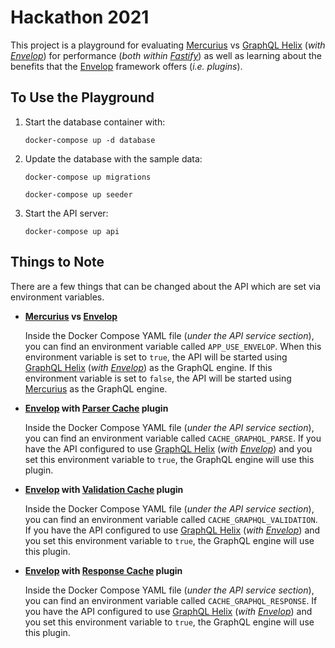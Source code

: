 # Hackathon 2021

This project is a playground for evaluating [Mercurius](https://mercurius.dev/) vs [GraphQL Helix](https://github.com/contrawork/graphql-helix#readme) (_with [Envelop](https://www.envelop.dev/)_) for performance (_both within [Fastify](https://www.fastify.io/)_) as well as learning about the benefits that the [Envelop](https://www.envelop.dev/) framework offers (_i.e. plugins_).

## To Use the Playground

1.  Start the database container with:
    ```
    docker-compose up -d database
    ```

1.  Update the database with the sample data:
    ```
    docker-compose up migrations
    ```
    ```
    docker-compose up seeder
    ```

1.  Start the API server:
    ```
    docker-compose up api
    ```

## Things to Note

There are a few things that can be changed about the API which are set via environment variables.

*   **[Mercurius](https://mercurius.dev/) vs [Envelop](https://www.envelop.dev/)**

    Inside the Docker Compose YAML file (_under the API service section_), you can find an environment variable called `APP_USE_ENVELOP`.  When this environment variable is set to `true`, the API will be started using [GraphQL Helix](https://github.com/contrawork/graphql-helix#readme) (_with [Envelop](https://www.envelop.dev/)_) as the GraphQL engine.  If this environment variable is set to `false`, the API will be started using [Mercurius](https://mercurius.dev/) as the GraphQL engine.

*   **[Envelop](https://www.envelop.dev/) with [Parser Cache](https://www.envelop.dev/plugins/use-parser-cache) plugin**

    Inside the Docker Compose YAML file (_under the API service section_), you can find an environment variable called `CACHE_GRAPHQL_PARSE`. If you have the API configured to use [GraphQL Helix](https://github.com/contrawork/graphql-helix#readme) (_with [Envelop](https://www.envelop.dev/)_) and you set this environment variable to `true`, the GraphQL engine will use this plugin.

*   **[Envelop](https://www.envelop.dev/) with [Validation Cache](https://www.envelop.dev/plugins/use-validation-cache) plugin**

    Inside the Docker Compose YAML file (_under the API service section_), you can find an environment variable called `CACHE_GRAPHQL_VALIDATION`. If you have the API configured to use [GraphQL Helix](https://github.com/contrawork/graphql-helix#readme) (_with [Envelop](https://www.envelop.dev/)_) and you set this environment variable to `true`, the GraphQL engine will use this plugin.

*   **[Envelop](https://www.envelop.dev/) with [Response Cache](https://www.envelop.dev/plugins/use-response-cache) plugin**

    Inside the Docker Compose YAML file (_under the API service section_), you can find an environment variable called `CACHE_GRAPHQL_RESPONSE`. If you have the API configured to use [GraphQL Helix](https://github.com/contrawork/graphql-helix#readme) (_with [Envelop](https://www.envelop.dev/)_) and you set this environment variable to `true`, the GraphQL engine will use this plugin.